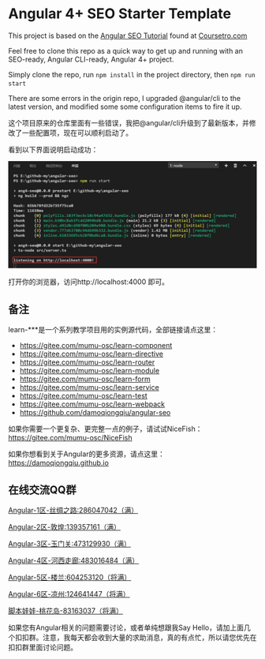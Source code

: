 # Angular 4+ SEO Starter Template

This project is based on the [Angular SEO Tutorial](https://coursetro.com/posts/code/68/Make-your-Angular-App-SEO-Friendly-(Angular-4-+-Universal)) found at [Coursetro.com](https://coursetro.com)

Feel free to clone this repo as a quick way to get up and running with an SEO-ready, Angular CLI-ready, Angular 4+ project.

Simply clone the repo, run `npm install` in the project directory, then `npm run start`

There are some errors in the origin repo, I upgraded @angular/cli to the latest version, and modified some some configuration items to fire it up.

这个项目原来的仓库里面有一些错误，我把@angular/cli升级到了最新版本，并修改了一些配置项，现在可以顺利启动了。

看到以下界面说明启动成功：

<img src="./src/assets/1.png">

打开你的浏览器，访问http://localhost:4000 即可。

## 备注
learn-***是一个系列教学项目用的实例源代码，全部链接请点这里：

- https://gitee.com/mumu-osc/learn-component
- https://gitee.com/mumu-osc/learn-directive
- https://gitee.com/mumu-osc/learn-router
- https://gitee.com/mumu-osc/learn-module
- https://gitee.com/mumu-osc/learn-form
- https://gitee.com/mumu-osc/learn-service
- https://gitee.com/mumu-osc/learn-test
- https://gitee.com/mumu-osc/learn-webpack
- https://github.com/damoqiongqiu/angular-seo

如果你需要一个更复杂、更完整一点的例子，请试试NiceFish：https://gitee.com/mumu-osc/NiceFish

如果你想看到关于Angular的更多资源，请点这里：https://damoqiongqiu.github.io

## 在线交流QQ群

<a target="_blank" href="//shang.qq.com/wpa/qunwpa?idkey=8db5ed802cbddbf6432d7ba7dc4f2a316be020442491eb41cbfb1a12434e8cc7" class="list-group-item"><i class="fa fa-qq" aria-hidden="true"></i> Angular-1区-丝绸之路:286047042（满）</a>

<a target="_blank" href="//shang.qq.com/wpa/qunwpa?idkey=cbfcd79e7e90939b0e2c519f475fac4792985ce2abc5ad45ec5e06ffcfe944dd" class="list-group-item"><i class="fa fa-qq" aria-hidden="true"></i> Angular-2区-敦煌:139357161（满）</a>

<a target="_blank" href="//shang.qq.com/wpa/qunwpa?idkey=639229c8b6ad0c3a9a8f381dddf5d7785780b20d8c37eb25c91ac73ea7d37a5f" class="list-group-item"><i class="fa fa-qq" aria-hidden="true"></i> Angular-3区-玉门关:473129930（满）</a>

<a target="_blank" href="//shang.qq.com/wpa/qunwpa?idkey=12add102af3f67910bdc0de753dee10ebada08ab485af7e38f4dfa0ee27476f7" class="list-group-item"><i class="fa fa-qq" aria-hidden="true"></i> Angular-4区-河西走廊:483016484（满）</a>

<a target="_blank" href="//shang.qq.com/wpa/qunwpa?idkey=1293a6494fb306ea29d281e320a8f4ef82285fa5300f73118e6ff7a79ce76036"
class="list-group-item"><i class="fa fa-qq" aria-hidden="true"></i>
Angular-5区-楼兰:604253120（将满）
</a>

<a target="_blank" href="//shang.qq.com/wpa/qunwpa?idkey=fcd880ba919983dc85690642d48cf00ad0affd8d35de5f30542c895e622a8ab8"
class="list-group-item"><i class="fa fa-qq" aria-hidden="true"></i>
Angular-6区-凉州:124641447（将满）
</a>

<a target="_blank" href="//shang.qq.com/wpa/qunwpa?idkey=5d6b8c5296e4806142b8422ae7abca6f27b9b9b992a4dac80dc1392644e8970a"><i class="fa fa-qq" aria-hidden="true"></i>脚本娃娃-桃花岛-83163037（将满）</a>

如果您有Angular相关的问题需要讨论，或者单纯想跟我Say Hello，请加上面几个扣扣群。注意，我每天都会收到大量的求助消息，真的有点忙，所以请您优先在扣扣群里面讨论问题。
